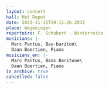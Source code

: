 ```yaml
---
layout: concert
hall: Het Depot
date: 2022-11-11T19:15:26.203Z
place: Wageningen
repertoire: F. Schubert - Winterreise
musicians: |-
  Marc Pantus, Bas-bariton\
  Daan Boertien, Piano
musicians_en: |-
  Marc Pantus, Bass Baritone\
  Daan Boertien, Piano
in_archive: true
cancelled: false
---
```

